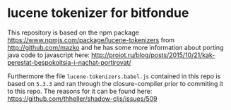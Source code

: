 # lucene tokenizer for bitfondue

This repository is based on the npm package https://www.npmjs.com/package/lucene-tokenizers from http://github.com/mazko and he has some more information about porting java code to javascript here: http://proiot.ru/blog/posts/2015/10/21/kak-perestat-bespokoitsia-i-nachat-portirovat/

Furthermore the file `lucene-tokenizers.babel.js` contained in this repo is based on `5.3.3` and ran through the closure-compiler prior to commiting it to this repo. The reasons for it can be found here: https://github.com/thheller/shadow-cljs/issues/509